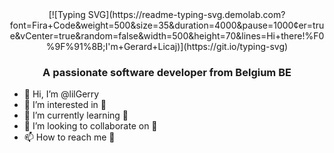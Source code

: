 
<div align="center">
[![Typing SVG](https://readme-typing-svg.demolab.com?font=Fira+Code&weight=500&size=35&duration=4000&pause=1000&center=true&vCenter=true&random=false&width=500&height=70&lines=Hi+there!%F0%9F%91%8B;I'm+Gerard+Licaj)](https://git.io/typing-svg)
</div>
  
<h3 align="center">A passionate software developer from Belgium BE </h3>

- 👋 Hi, I’m @lilGerry
- 👀 I’m interested in 👀
- 🌱 I’m currently learning 👀
- 💞️ I’m looking to collaborate on 👀
- 📫 How to reach me 👀

<!---
licaj-gerard-vinci/licaj-gerard-vinci is a ✨ special ✨ repository because its `README.md` (this file) appears on your GitHub profile.
You can click the Preview link to take a look at your changes.
--->
